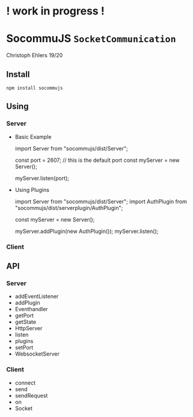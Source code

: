 # ! work in progress !

# SocommuJS `SocketCommunication` 
Christoph Ehlers 19/20

## Install
    npm install socommujs

## Using 

### Server

- Basic Example


    import Server from "socommujs/dist/Server";

    const port = 2607; // this is the default port
    const myServer = new Server();
    
    myServer.listen(port);
    
- Using Plugins


    import Server from "socommujs/dist/Server";
    import AuthPlugin from "socommujs/dist/serverplugin/AuthPlugin";
    
    const myServer = new Server();
    
    myServer.addPlugin(new AuthPlugin());
    myServer.listen();

### Client

## API

### Server 
- addEventListener
- addPlugin
- Eventhandler
- getPort
- getState
- HttpServer
- listen
- plugins
- setPort
- WebsocketServer


### Client
- connect
- send
- sendRequest
- on
- Socket
